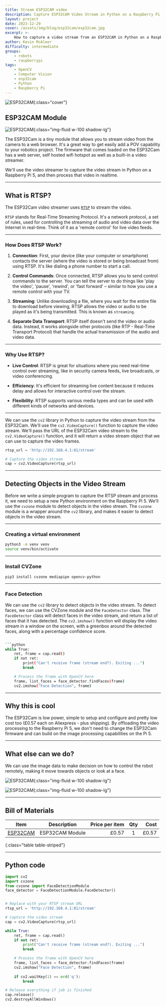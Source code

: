```yaml
---
title: Stream ESP32CAM video
description: Capture ESP32CAM Video Stream in Python on a Raspberry Pi 5
layout: project
date: 2023-12-29
cover: /assets/img/blog/esp32cam/esp32cam.jpg
excerpt: >-
    How to capture a video stream from an ESP32CAM in Python on a Raspberry Pi 5
author: Kevin McAleer
difficulty: intermediate
groups:
    - robots
    - raspberrypi
tags:
    - OpenCV
    - Computer Vision
    - esp32cam
    - Python
    - Raspberry Pi
---
```


![ESP32CAM](/assets/img/blog/esp32cam/cam01.jpg){:class="cover"}

## ESP32CAM Module

![ESP32CAM](/assets/img/blog/esp32cam/cam04.jpg){:class="img-fluid w-100 shadow-lg"}

The ESP32Cam is a tiny module that allows you to stream video from the camera to a web browser. It's a great way to get easily add a POV capability to your robotics project. The firmware that comes loaded on the ESP32Cam has a web server, self hosted wifi hotspot as well as a built-in a video streamer.

We'll use the video streamer to capture the video stream in Python on a Raspberry Pi 5, and then process that video in realtime.

---

## What is RTSP?

The ESP32Cam video streamer uses [`RTSP`](/resources/glossary#rtsp) to stream the video. 

`RTSP` stands for Real-Time Streaming Protocol. It's a network protocol, a set of rules, used for controlling the streaming of audio and video data over the Internet in real-time. Think of it as a 'remote control' for live video feeds.

---

### How Does RTSP Work?

1. **Connection**: First, your device (like your computer or smartphone) contacts the server (where the video is stored or being broadcast from) using RTSP. It's like dialing a phone number to start a call.

1. **Control Commands**: Once connected, RTSP allows you to send control commands to the server. You can tell the server to do things like 'play the video', 'pause', 'rewind', or 'fast forward' – similar to how you use a remote control with your TV.

1. **Streaming**: Unlike downloading a file, where you wait for the entire file to download before viewing, RTSP allows the video or audio to be played as it's being transmitted. This is known as `streaming`.

1. **Separate Data Transport**: RTSP itself doesn't send the video or audio data. Instead, it works alongside other protocols (like RTP - Real-Time Transport Protocol) that handle the actual transmission of the audio and video data.

---

### Why Use RTSP?

- **Live Control**: RTSP is great for situations where you need real-time control over streaming, like in security camera feeds, live broadcasts, or video conferencing.

- **Efficiency**: It's efficient for streaming live content because it reduces delay and allows for interactive control over the stream.

- **Flexibility**: RTSP supports various media types and can be used with different kinds of networks and devices.

---

We can use the `cv2` library in Python to capture the video stream from the ESP32Cam. We'll use the `cv2.VideoCapture()` function to capture the video stream. We'll pass the URL of the ESP32Cam video stream to the `cv2.VideoCapture()` function, and it will return a video stream object that we can use to capture the video frames.

```python
rtsp_url = 'http://192.168.4.1:81/stream'

# Capture the video stream
cap = cv2.VideoCapture(rtsp_url)
```

---

## Detecting Objects in the Video Stream

Before we write a simple program to capture the RTSP stream and process it, we need to setup a new Python environment on the Raspberry Pi 5. We'll use the `cvzone` module to detect objects in the video stream. The `cvzone` module is a wrapper around the `cv2` library, and makes it easier to detect objects in the video stream.

---

### Creating a virtual environment

```bash
python3 -m venv venv
source venv/bin/activate
```

---

### Install CVZone

```bash
pip3 install cvzone mediapipe opencv-python
```

---

### Face Detection

We can use the `cv2` library to detect objects in the video stream. To detect faces, we can use the CVZone module and the `FaceDetector` class. The `FaceDetector` class will detect faces in the video stream, and return a list of faces that it has detected. The `cv2.imshow()` function will display the video stream in a window on the screen, with a greenbox around the detected faces, along with a percentage confidence score.



```bash

```python
while True:
    ret, frame = cap.read()
    if not ret:
        print("Can't receive frame (stream end?). Exiting ...")
        break

    # Process the frame with OpenCV here
    frame, list_faces = face_detector.findFaces(frame)
    cv2.imshow("Face Detection", frame)
```

---

## Why this is cool

The ESP32Cam is low power, simple to setup and configure and pretty low cost too (£0.57 each on Aliexpress - plus shipping). By offloading the video processing to the Raspberry Pi 5, we don't need to change the ESP32Cam firmware and can build on the image processing capabilities on the Pi 5.

---

## What else can we do?

We can use the image data to make decision on how to control the robot remotely, making it move towards objects or look at a face.

![ESP32CAM](/assets/img/blog/esp32cam/cam02.jpg){:class="img-fluid w-100 shadow-lg"}

![ESP32CAM](/assets/img/blog/esp32cam/cam03.jpg){:class="img-fluid w-100 shadow-lg"}

---

## Bill of Materials

Item                                                     | Description     | Price per item | Qty |  Cost
---------------------------------------------------------|-----------------|---------------:|:---:|-----:
[ESP32CAM](https://www.aliexpress.com/item/1005006096159627.html?channel=twinner ) | ESP32CAM Module |          £0.57 |  1  | £0.57
{:class="table table-striped"}

---

## Python code

```python
import cv2
import cvzone
from cvzone import FaceDetectionModule
face_detector = FaceDetectionModule.FaceDetector()


# Replace with your RTSP stream URL
rtsp_url = 'http://192.168.4.1:81/stream'

# Capture the video stream
cap = cv2.VideoCapture(rtsp_url)

while True:
    ret, frame = cap.read()
    if not ret:
        print("Can't receive frame (stream end?). Exiting ...")
        break

    # Process the frame with OpenCV here
    frame, list_faces = face_detector.findFaces(frame)
    cv2.imshow("Face Detection", frame)
    
    if cv2.waitKey(1) == ord('q'):
        break

# Release everything if job is finished
cap.release()
cv2.destroyAllWindows()
```
